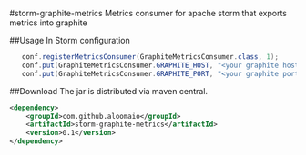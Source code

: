 #storm-graphite-metrics
Metrics consumer for apache storm that exports metrics into graphite

##Usage
In Storm configuration
```java
   conf.registerMetricsConsumer(GraphiteMetricsConsumer.class, 1);
   conf.put(GraphiteMetricsConsumer.GRAPHITE_HOST, "<your graphite host>"); //default localhost
   conf.put(GraphiteMetricsConsumer.GRAPHITE_PORT, "<your graphite port>"); //default 2003
```
##Download
The jar is distributed via maven central.
```xml
<dependency>
    <groupId>com.github.aloomaio</groupId>
    <artifactId>storm-graphite-metrics</artifactId>
    <version>0.1</version>
</dependency>
```

